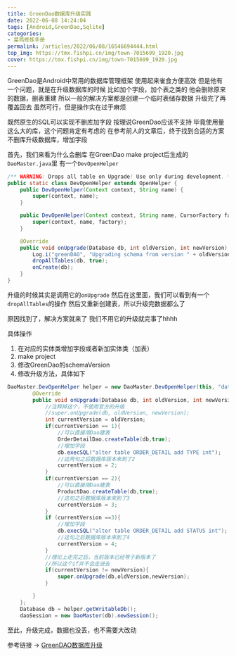 ```yaml
---
title: GreenDao数据库升级实践
date: 2022-06-08 14:24:04
tags: [Android,GreenDao,Sqlite]
categories: 
- 菜鸡修炼手册
permalink: /articles/2022/06/08/16546694444.html
top_img: https://tmx.fishpi.cn/img/town-7015699_1920.jpg
cover: https://tmx.fishpi.cn/img/town-7015699_1920.jpg
---
```


GreenDao是Android中常用的数据库管理框架
使用起来雀食方便高效
但是他有一个问题，就是在升级数据库的时候
比如加个字段，加个表之类的
他会删除原来的数据，删表重建
所以一般的解决方案都是创建一个临时表储存数据
升级完了再覆盖回去
虽然可行，但是操作实在过于麻烦

既然原生的SQL可以实现不删库加字段
按理说GreenDao应该不支持
毕竟使用量这么大的库，这个问题肯定有考虑的
在参考前人的文章后，终于找到合适的方案
不删库升级数据库，增加字段

首先，我们来看为什么会删库
在GreenDao make project后生成的`DaoMaster.java`里
有一个`DevOpenHelper`
```java
/** WARNING: Drops all table on Upgrade! Use only during development. */
public static class DevOpenHelper extends OpenHelper {
    public DevOpenHelper(Context context, String name) {
        super(context, name);
    }

    public DevOpenHelper(Context context, String name, CursorFactory factory) {
        super(context, name, factory);
    }

    @Override
    public void onUpgrade(Database db, int oldVersion, int newVersion) {
        Log.i("greenDAO", "Upgrading schema from version " + oldVersion + " to " + newVersion + " by dropping all tables");
        dropAllTables(db, true);
        onCreate(db);
    }
}
```
升级的时候其实是调用它的`onUpgrade`
然后在这里面，我们可以看到有一个`dropAllTables`的操作
然后又重新创建表，所以升级完数据都么了

原因找到了，解决方案就来了
我们不用它的升级就完事了hhhh

具体操作
1. 在对应的实体类增加字段或者新加实体类（加表）
2. make project
3. 修改GreenDao的schemaVersion
4. 修改升级方法，具体如下
```java
DaoMaster.DevOpenHelper helper = new DaoMaster.DevOpenHelper(this, "data-db"){
        @Override
        public void onUpgrade(Database db, int oldVersion, int newVersion) {
            //注释掉这个，不使用官方的升级
            //super.onUpgrade(db, oldVersion, newVersion);
            int currentVersion = oldVersion;
            if(currentVersion == 1){
                //可以直接用Dao建表
                OrderDetailDao.createTable(db,true);
                //增加字段
                db.execSQL("alter table ORDER_DETAIL add TYPE int");
                //这两句之后数据库版本来到了2
                currentVersion = 2;
            }
            if(currentVersion == 2){
                //可以直接用Dao建表
                ProductDao.createTable(db,true);
                //这句之后数据库版本来到了3
                currentVersion = 3;
            }
            if (currentVersion ==3){
                //增加字段
                db.execSQL("alter table ORDER_DETAIL add STATUS int");
                //这句之后数据库版本来到了4
                currentVersion = 4;
            }
            //理论上走完之后，当前版本已经等于新版本了
            //所以这个if并不会走进去
            if(currentVersion != newVersion){
                super.onUpgrade(db,oldVersion,newVersion);
            }

        }
    };
    Database db = helper.getWritableDb();
    daoSession = new DaoMaster(db).newSession();
```
至此，升级完成，数据也没丢，也不需要大改动


参考链接 -> [GreenDAO数据库升级](https://blog.csdn.net/qq_29924041/article/details/86584702)